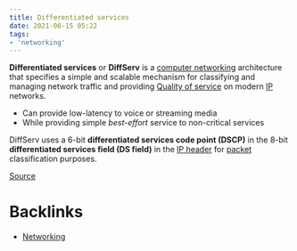 ```yaml
---
title: Differentiated services
date: 2021-06-15 05:22
tags:
- 'networking'
---
```


**Differentiated services** or **DiffServ** is a 
[computer networking](20210610054021-computer-network.md) architecture
that specifies a simple and scalable mechanism for classifying and managing
network traffic and providing [Quality of service](20210626100935-quality-of-service.md) 
on modern [IP](20201010175903-internet-protocol.md) networks.

* Can provide low-latency to voice or streaming media
* While providing simple _best-effort_ service to non-critical services

DiffServ uses a 6-bit **differentiated services code point (DSCP)** in the 8-bit
**differentiated services field (DS field)** in the [IP header](20201021125145-ip-header.md) 
for [packet](20201010182424-packet.md) classification purposes.

[Source](https://en.wikipedia.org/wiki/Differentiated_services)

# Backlinks

- [Networking](20201006072053-networking.md)

